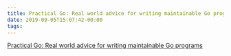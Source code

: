 ```yaml
---
title: Practical Go: Real world advice for writing maintainable Go programs
date: 2019-09-05T15:07:42-00:00
tags:
---
```


[Practical Go: Real world advice for writing maintainable Go programs](https://dave.cheney.net/practical-go/presentations/qcon-china.html)

